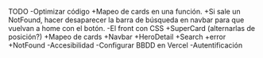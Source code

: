TODO
-Optimizar código
    +Mapeo de cards en una función.
    +Si sale un NotFound, hacer desaparecer la barra de búsqueda en navbar para que vuelvan a home con el botón.
-El front con CSS
    +SuperCard (alternarlas de posición?)
    +Mapeo de cards
    +Navbar
    +HeroDetail
    +Search
    +error
    +NotFound
-Accesibilidad
-Configurar BBDD en Vercel
-Autentificación